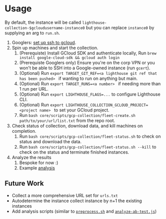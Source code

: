 # Usage

By default, the instance will be called `lighthouse-collection-$gcloudusername-instance0` but you can replace `instance0` by supplying an arg to `run.sh`.

1. Googlers: [set up ssh to gcloud](go/common-fw-policy-flows).
1. Spin up machines and start the collection.
   1. (Prerequiste) Install GCloud SDK and authenticate locally, Run `brew install google-cloud-sdk && gcloud auth login`
    1. (Prerequiste Googlers only) Ensure you're on the corp VPN or you won't be able to SSH into a Google-owned instance (run `gcert`).
   1. (Optional) Run `export TARGET_GIT_REF=<a lighthouse git ref that has been pushed> ` if wanting to run on anything but main.
   1. (Optional) Run `export TARGET_RUNS=<a number> ` if needing more than 1 run per URL.
   1. (Optional) Run `export LIGHTHOUSE_FLAGS=...` to configure Lighthouse CLI.
   1. (Optional) Run `export LIGHTHOUSE_COLLECTION_GCLOUD_PROJECT=<project name> ` to set your GCloud project.
   1. Run `bash core/scripts/gcp-collection/fleet-create.sh path/to/your/url/list.txt` from the repo root.
1. Check status of collection, download data, and kill machines on completion.
   1. Run `bash core/scripts/gcp-collection/fleet-status.sh` to check on status and download the data.
   1. Run `bash core/scripts/gcp-collection/fleet-status.sh --kill` to check on the status and terminate finished instances.
1. Analyze the results
   1. Bespoke for now :)
   1. Example [analysis](https://docs.google.com/document/d/1uoLYWlhRXHo-kCKnte0HZcCjy5VWOStDe0X78XlIf1o/edit?ts=602c4fd1&resourcekey=0-_FA55GhVpUYqfNsnCVzPdw)

## Future Work

- Collect a more comprehensive URL set for `urls.txt`
- Autodetermine the instance collect instance by n+1 the existing instances
- Add analysis scripts (similar to [`preprocess.sh`](https://github.com/patrickhulce/dzl-lighthouse/blob/60447f652dc15cacfa603fdf7c88b1add4229d1d/cwv/analyze/preprocess.sh) and [`analyze-ab-test.js`](https://github.com/patrickhulce/dzl-lighthouse/blob/60447f652dc15cacfa603fdf7c88b1add4229d1d/cwv/analyze/analyze-ab-test.js))
